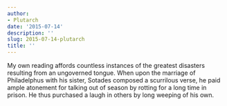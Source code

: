 ```yaml
---
author:
- Plutarch
date: '2015-07-14'
description: ''
slug: 2015-07-14-plutarch
title: ''
---
```

My own reading affords countless instances of the greatest disasters resulting from an ungoverned tongue. When upon the marriage of Philadelphus with his sister, Sotades composed a scurrilous verse, he paid ample atonement for talking out of season by rotting for a long time in prison. He thus purchased a laugh in others by long weeping of his own.



